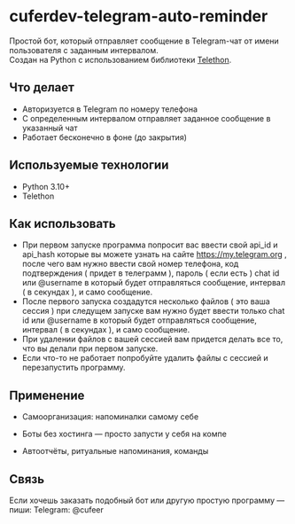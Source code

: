 # cuferdev-telegram-auto-reminder

Простой бот, который отправляет сообщение в Telegram-чат от имени пользователя с заданным интервалом.  
Создан на Python с использованием библиотеки [Telethon](https://github.com/LonamiWebs/Telethon).

## Что делает
- Авторизуется в Telegram по номеру телефона
- С определенным интервалом отправляет заданное сообщение в указанный чат
- Работает бесконечно в фоне (до закрытия)

## Используемые технологии
- Python 3.10+
- Telethon

## Как использовать
- При первом запуске программа попросит вас ввести свой api_id и api_hash которые вы можете узнать на сайте https://my.telegram.org , после чего вам нужно ввести свой номер телефона, код подтверждения ( придет в телеграмм ), пароль ( если есть ) chat id или @username в который будет отправляться сообщение, интервал ( в секундах ), и само сообщение. 
- После первого запуска создадутся несколько файлов ( это ваша сессия ) при следущем запуске вам нужно будет ввести только chat id или @username в который будет отправляться сообщение, интервал ( в секундах ), и само сообщение.
- При удалении файлов с вашей сессией вам придется делать все то, что вы делали при первом запуске.
- Если что-то не работает попробуйте удалить файлы с сессией и перезапустить программу.

## Применение
- Самоорганизация: напоминалки самому себе

- Боты без хостинга — просто запусти у себя на компе

- Автоотчёты, ритуальные напоминания, команды

## Связь
Если хочешь заказать подобный бот или другую простую программу — пиши:
Telegram: @cufeer
